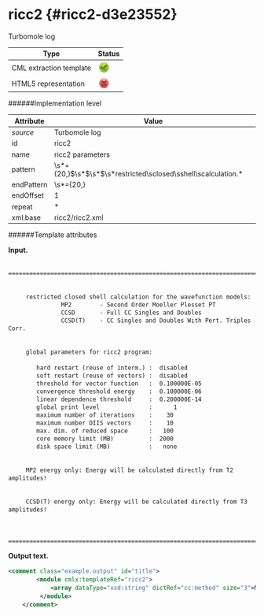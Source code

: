 # ricc2 {#ricc2-d3e23552}

Turbomole log


| Type                                                                                                                                                | Status                                                                                                                                              |
|----|----|
| CML extraction template                                                                                                                             | ![](/imgs/Total.png)                                                                                                                                |
| HTML5 representation                                                                                                                                | ![](/imgs/None.png)                                                                                                                                 |

######Implementation level

| Attribute                                                                                                                                           | Value                                                                                                                                               |
|----|----|
| *source*                                                                                                                                            | Turbomole log                                                                                                                                       |
| id                                                                                                                                                  | ricc2                                                                                                                                               |
| name                                                                                                                                                | ricc2 parameters                                                                                                                                    |
| pattern                                                                                                                                             | \\s\*={20,}\$\\s\*\$\\s\*\$\\s\*restricted\\sclosed\\sshell\\scalculation.\*                                                                        |
| endPattern                                                                                                                                          | \\s\*={20,}                                                                                                                                         |
| endOffset                                                                                                                                           | 1                                                                                                                                                   |
| repeat                                                                                                                                              | \*                                                                                                                                                  |
| xml:base                                                                                                                                            | ricc2/ricc2.xml                                                                                                                                     |

######Template attributes

**Input.**

       =========================================================================


         restricted closed shell calculation for the wavefunction models:
                   MP2        - Second Order Moeller Plesset PT
                   CCSD       - Full CC Singles and Doubles
                   CCSD(T)    - CC Singles and Doubles With Pert. Triples Corr.


         global parameters for ricc2 program:

            hard restart (reuse of interm.) :  disabled
            soft restart (reuse of vectors) :  disabled
            threshold for vector function   :  0.100000E-05
            convergence threshold energy    :  0.100000E-06
            linear dependence threshold     :  0.200000E-14
            global print level              :      1
            maximum number of iterations    :    30
            maximum number DIIS vectors     :    10
            max. dim. of reduced space      :   100
            core memory limit (MB)          :  2000
            disk space limit (MB)           :   none


         MP2 energy only: Energy will be calculated directly from T2 amplitudes!


         CCSD(T) energy only: Energy will be calculated directly from T3 amplitudes!


       =========================================================================

        

**Output text.**

```xml
<comment class="example.output" id="title">
        <module cmlx:templateRef="ricc2">
            <array dataType="xsd:string" dictRef="cc:method" size="3">MP2 CCSD CCSD(T)</array>
         </module>
    </comment>
```
